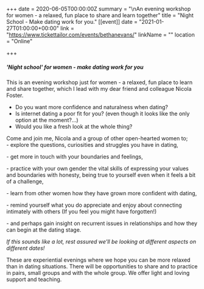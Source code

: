 +++
date = 2020-06-05T00:00:00Z
summary = "\nAn evening workshop for women - a relaxed, fun place to share and learn together"
title = "Night School - Make dating work for you."
[[event]]
date = "2021-01-27T01:00:00+00:00"
link = "https://www.tickettailor.com/events/bethanevans/"
linkName = ""
location = "Online"

+++
##### **'Night school'** for women **-** _make dating work for you_

This is an evening workshop just for women - a relaxed, fun place to learn and share together, which I lead with my dear friend and colleague Nicola Foster.

* Do you want more confidence and naturalness when dating?
* Is internet dating a poor fit for you? (even though it looks like the only option at the moment?...)
* Would you like a fresh look at the whole thing?

Come and join me, Nicola and a group of other open-hearted women to;  
\- explore the questions, curiosities and struggles you have in dating,

\- get more in touch with your boundaries and feelings,

\- practice with your own gender the vital skills of expressing your values and boundaries with honesty, being true to yourself even when it feels a bit of a challenge,

\- learn from other women how they have grown more confident with dating,

\- remind yourself what you do appreciate and enjoy about connecting intimately with others (If you feel you might have forgotten!)

\- and perhaps gain insight on recurrent issues in relationships and how they can begin at the dating stage.

_If this sounds like a lot, rest assured we’ll be looking at different aspects on different dates!_

These are experiential evenings where we hope you can be more relaxed than in dating situations. There will be opportunities to share and to practice in pairs, small groups and with the whole group. We offer light and loving support and teaching.
